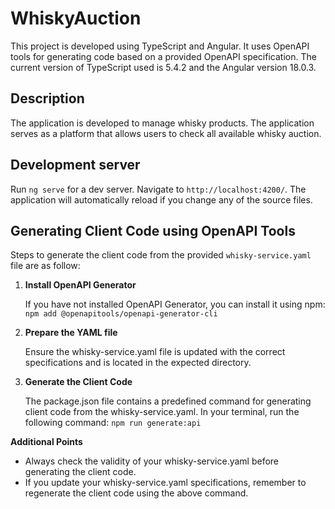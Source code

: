 # WhiskyAuction

This project is developed using TypeScript and Angular. It uses OpenAPI tools for generating code based on a provided OpenAPI specification. The current version of TypeScript used is 5.4.2 and the Angular version 18.0.3.

## Description

The application is developed to manage whisky products. The application serves as a platform that allows users to check all available whisky auction.

## Development server

Run `ng serve` for a dev server. Navigate to `http://localhost:4200/`. The application will automatically reload if you change any of the source files.

## Generating Client Code using OpenAPI Tools

Steps to generate the client code from the provided `whisky-service.yaml` file are as follow:

1. **Install OpenAPI Generator**

   If you have not installed OpenAPI Generator, you can install it using npm:
   `npm add @openapitools/openapi-generator-cli`

2. **Prepare the YAML file**

   Ensure the whisky-service.yaml file is updated with the correct specifications and is located in the expected directory.

3. **Generate the Client Code**

   The package.json file contains a predefined command for generating client code from the whisky-service.yaml. In your terminal, run the following command:
   `npm run generate:api`

**Additional Points**

* Always check the validity of your whisky-service.yaml before generating the client code.
* If you update your whisky-service.yaml specifications, remember to regenerate the client code using the above command.
